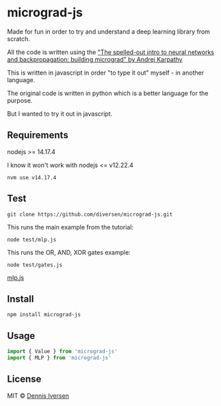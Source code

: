 # micrograd-js

Made for fun in order to try and understand a deep learning library from scratch.

All the code is written using the ["The spelled-out intro to neural networks and backpropagation: building micrograd" by Andrej Karpathy](https://www.youtube.com/watch?v=VMj-3S1tku0)

This is written in javascript in order "to type it out" myself - in another language.

The original code is written in python which is a better language for the purpose. 

But I wanted to try it out in javascript.

## Requirements

nodejs >= 14.17.4

I know it won't work with nodejs <= v12.22.4

    nvm use v14.17.4

## Test

    git clone https://github.com/diversen/micrograd-js.git

This runs the main example from the tutorial:

    node test/mlp.js

This runs the OR, AND, XOR gates example:

    node test/gates.js
    
[mlp.js](test/mlp.js)

## Install 

    npm install micrograd-js

## Usage

```javascript
import { Value } from 'micrograd-js'
import { MLP } from 'micrograd-js'
```

## License

MIT © [Dennis Iversen](https://github.com/diversen)
